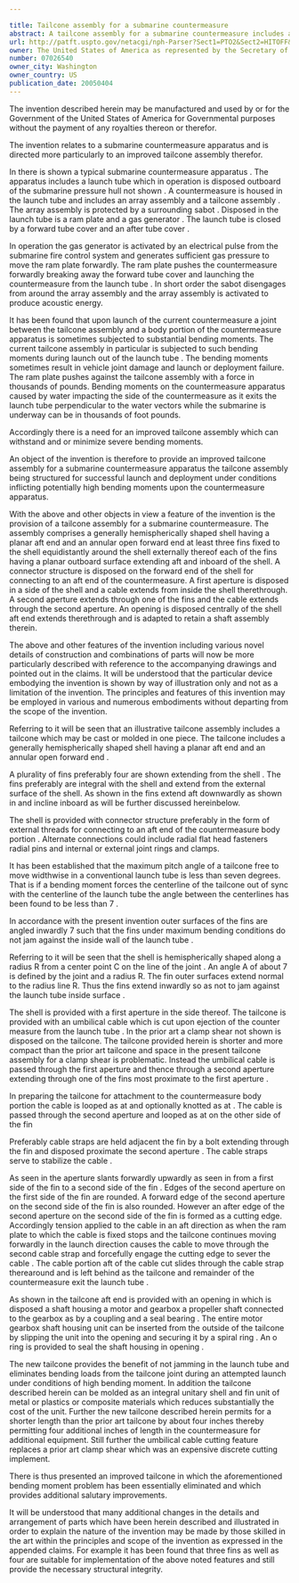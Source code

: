 ```yaml
---

title: Tailcone assembly for a submarine countermeasure
abstract: A tailcone assembly for a submarine countermeasure includes a generally hemispherically shaped shell having a planar aft end and an annular open forward end. Fins are fixed to the shell equidistantly around the shell externally thereof, each of the fins having a planar outboard surface extending aft and inboard of the shell. Connector structure is on the forward end of the shell for connecting to an aft end of the countermeasure. A first aperture is disposed in a side of the shell and a cable extends from inside the shell therethrough. A second aperture extends through one of the fins and the cable extends therethrough. An opening is disposed centrally of the shell aft end, extends therethrough, and is adapted to retain a shaft assembly therein.
url: http://patft.uspto.gov/netacgi/nph-Parser?Sect1=PTO2&Sect2=HITOFF&p=1&u=%2Fnetahtml%2FPTO%2Fsearch-adv.htm&r=1&f=G&l=50&d=PALL&S1=07026540&OS=07026540&RS=07026540
owner: The United States of America as represented by the Secretary of the Navy
number: 07026540
owner_city: Washington
owner_country: US
publication_date: 20050404
---
```

The invention described herein may be manufactured and used by or for the Government of the United States of America for Governmental purposes without the payment of any royalties thereon or therefor.

The invention relates to a submarine countermeasure apparatus and is directed more particularly to an improved tailcone assembly therefor.

In there is shown a typical submarine countermeasure apparatus . The apparatus includes a launch tube which in operation is disposed outboard of the submarine pressure hull not shown . A countermeasure is housed in the launch tube and includes an array assembly and a tailcone assembly . The array assembly is protected by a surrounding sabot . Disposed in the launch tube is a ram plate and a gas generator . The launch tube is closed by a forward tube cover and an after tube cover .

In operation the gas generator is activated by an electrical pulse from the submarine fire control system and generates sufficient gas pressure to move the ram plate forwardly. The ram plate pushes the countermeasure forwardly breaking away the forward tube cover and launching the countermeasure from the launch tube . In short order the sabot disengages from around the array assembly and the array assembly is activated to produce acoustic energy.

It has been found that upon launch of the current countermeasure a joint between the tailcone assembly and a body portion of the countermeasure apparatus is sometimes subjected to substantial bending moments. The current tailcone assembly in particular is subjected to such bending moments during launch out of the launch tube . The bending moments sometimes result in vehicle joint damage and launch or deployment failure. The ram plate pushes against the tailcone assembly with a force in thousands of pounds. Bending moments on the countermeasure apparatus caused by water impacting the side of the countermeasure as it exits the launch tube perpendicular to the water vectors while the submarine is underway can be in thousands of foot pounds.

Accordingly there is a need for an improved tailcone assembly which can withstand and or minimize severe bending moments.

An object of the invention is therefore to provide an improved tailcone assembly for a submarine countermeasure apparatus the tailcone assembly being structured for successful launch and deployment under conditions inflicting potentially high bending moments upon the countermeasure apparatus.

With the above and other objects in view a feature of the invention is the provision of a tailcone assembly for a submarine countermeasure. The assembly comprises a generally hemispherically shaped shell having a planar aft end and an annular open forward end at least three fins fixed to the shell equidistantly around the shell externally thereof each of the fins having a planar outboard surface extending aft and inboard of the shell. A connector structure is disposed on the forward end of the shell for connecting to an aft end of the countermeasure. A first aperture is disposed in a side of the shell and a cable extends from inside the shell therethrough. A second aperture extends through one of the fins and the cable extends through the second aperture. An opening is disposed centrally of the shell aft end extends therethrough and is adapted to retain a shaft assembly therein.

The above and other features of the invention including various novel details of construction and combinations of parts will now be more particularly described with reference to the accompanying drawings and pointed out in the claims. It will be understood that the particular device embodying the invention is shown by way of illustration only and not as a limitation of the invention. The principles and features of this invention may be employed in various and numerous embodiments without departing from the scope of the invention.

Referring to it will be seen that an illustrative tailcone assembly includes a tailcone which may be cast or molded in one piece. The tailcone includes a generally hemispherically shaped shell having a planar aft end and an annular open forward end .

A plurality of fins preferably four are shown extending from the shell . The fins preferably are integral with the shell and extend from the external surface of the shell. As shown in the fins extend aft downwardly as shown in and incline inboard as will be further discussed hereinbelow.

The shell is provided with connector structure preferably in the form of external threads for connecting to an aft end of the countermeasure body portion . Alternate connections could include radial flat head fasteners radial pins and internal or external joint rings and clamps.

It has been established that the maximum pitch angle of a tailcone free to move widthwise in a conventional launch tube is less than seven degrees. That is if a bending moment forces the centerline of the tailcone out of sync with the centerline of the launch tube the angle between the centerlines has been found to be less than 7 .

In accordance with the present invention outer surfaces of the fins are angled inwardly 7 such that the fins under maximum bending conditions do not jam against the inside wall of the launch tube .

Referring to it will be seen that the shell is hemispherically shaped along a radius R from a center point C on the line of the joint . An angle A of about 7 is defined by the joint and a radius R. The fin outer surfaces extend normal to the radius line R. Thus the fins extend inwardly so as not to jam against the launch tube inside surface .

The shell is provided with a first aperture in the side thereof. The tailcone is provided with an umbilical cable which is cut upon ejection of the counter measure from the launch tube . In the prior art a clamp shear not shown is disposed on the tailcone. The tailcone provided herein is shorter and more compact than the prior art tailcone and space in the present tailcone assembly for a clamp shear is problematic. Instead the umbilical cable is passed through the first aperture and thence through a second aperture extending through one of the fins most proximate to the first aperture .

In preparing the tailcone for attachment to the countermeasure body portion the cable is looped as at and optionally knotted as at . The cable is passed through the second aperture and looped as at on the other side of the fin

Preferably cable straps are held adjacent the fin by a bolt extending through the fin and disposed proximate the second aperture . The cable straps serve to stabilize the cable .

As seen in the aperture slants forwardly upwardly as seen in from a first side of the fin to a second side of the fin . Edges of the second aperture on the first side of the fin are rounded. A forward edge of the second aperture on the second side of the fin is also rounded. However an after edge of the second aperture on the second side of the fin is formed as a cutting edge. Accordingly tension applied to the cable in an aft direction as when the ram plate to which the cable is fixed stops and the tailcone continues moving forwardly in the launch direction causes the cable to move through the second cable strap and forcefully engage the cutting edge to sever the cable . The cable portion aft of the cable cut slides through the cable strap therearound and is left behind as the tailcone and remainder of the countermeasure exit the launch tube .

As shown in the tailcone aft end is provided with an opening in which is disposed a shaft housing a motor and gearbox a propeller shaft connected to the gearbox as by a coupling and a seal bearing . The entire motor gearbox shaft housing unit can be inserted from the outside of the tailcone by slipping the unit into the opening and securing it by a spiral ring . An o ring is provided to seal the shaft housing in opening .

The new tailcone provides the benefit of not jamming in the launch tube and eliminates bending loads from the tailcone joint during an attempted launch under conditions of high bending moment. In addition the tailcone described herein can be molded as an integral unitary shell and fin unit of metal or plastics or composite materials which reduces substantially the cost of the unit. Further the new tailcone described herein permits for a shorter length than the prior art tailcone by about four inches thereby permitting four additional inches of length in the countermeasure for additional equipment. Still further the umbilical cable cutting feature replaces a prior art clamp shear which was an expensive discrete cutting implement.

There is thus presented an improved tailcone in which the aforementioned bending moment problem has been essentially eliminated and which provides additional salutary improvements.

It will be understood that many additional changes in the details and arrangement of parts which have been herein described and illustrated in order to explain the nature of the invention may be made by those skilled in the art within the principles and scope of the invention as expressed in the appended claims. For example it has been found that three fins as well as four are suitable for implementation of the above noted features and still provide the necessary structural integrity.

